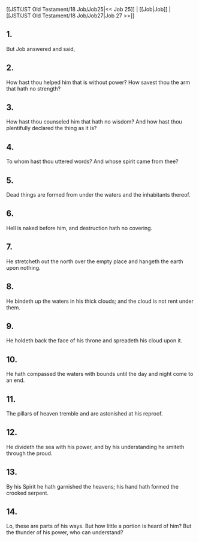 [[JST/JST Old Testament/18 Job/Job25|<< Job 25]] | [[Job|Job]] | [[JST/JST Old Testament/18 Job/Job27|Job 27 >>]]
## 1.
But Job answered and said,
## 2.
How hast thou helped him that is without power? How savest thou the arm that hath no strength?
## 3.
How hast thou counseled him that hath no wisdom? And how hast thou plentifully declared the thing as it is?
## 4.
To whom hast thou uttered words? And whose spirit came from thee?
## 5.
Dead things are formed from under the waters and the inhabitants thereof.
## 6.
Hell is naked before him, and destruction hath no covering.
## 7.
He stretcheth out the north over the empty place and hangeth the earth upon nothing.
## 8.
He bindeth up the waters in his thick clouds; and the cloud is not rent under them.
## 9.
He holdeth back the face of his throne and spreadeth his cloud upon it.
## 10.
He hath compassed the waters with bounds until the day and night come to an end.
## 11.
The pillars of heaven tremble and are astonished at his reproof.
## 12.
He divideth the sea with his power, and by his understanding he smiteth through the proud.
## 13.
By his Spirit he hath garnished the heavens; his hand hath formed the crooked serpent.
## 14.
Lo, these are parts of his ways. But how little a portion is heard of him? But the thunder of his power, who can understand?

